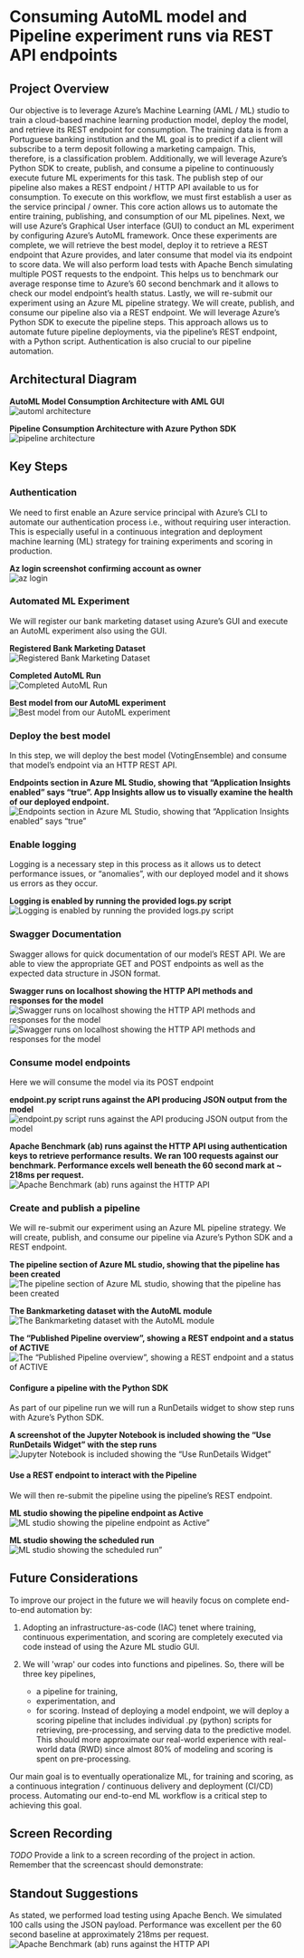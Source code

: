 # Consuming AutoML model and Pipeline experiment runs via REST API endpoints

## Project Overview

Our objective is to leverage Azure’s Machine Learning (AML / ML) studio to train a cloud-based machine learning production model, deploy the model, and retrieve its REST endpoint for consumption. The training data is from a Portuguese banking institution and the ML goal is to predict if a client will subscribe to a term deposit following a marketing campaign. This, therefore, is a classification problem. Additionally, we will leverage Azure’s Python SDK to create, publish, and consume a pipeline to continuously execute future ML experiments for this task. The publish step of our pipeline also makes a REST endpoint / HTTP API available to us for consumption.
To execute on this workflow, we must first establish a user as the service principal / owner. This core action allows us to automate the entire training, publishing, and consumption of our ML pipelines. Next, we will use Azure’s Graphical User interface (GUI) to conduct an ML experiment by configuring Azure’s AutoML framework. Once these experiments are complete, we will retrieve the best model, deploy it to retrieve a REST endpoint that Azure provides, and later consume that model via its endpoint to score data. We will also perform load tests with Apache Bench simulating multiple POST requests to the endpoint. This helps us to benchmark our average response time to Azure’s 60 second benchmark and it allows to check our model endpoint’s health status. 
Lastly, we will re-submit our experiment using an Azure ML pipeline strategy. We will create, publish, and consume our pipeline also via a REST endpoint. We will leverage Azure’s Python SDK to execute the pipeline steps. This approach allows us to automate future pipeline deployments, via the pipeline’s REST endpoint, with a Python script. Authentication is also crucial to our pipeline automation.

## Architectural Diagram

**AutoML Model Consumption Architecture with AML GUI**  
![automl architecture](images/architecture_automl.png)

**Pipeline Consumption Architecture with Azure Python SDK**  
![pipeline architecture](images/architecture_pipeline.png)

## Key Steps

### Authentication

We need to first enable an Azure service principal with Azure’s CLI to automate our authentication process i.e., without requiring user interaction. This is especially useful in a continuous integration and deployment machine learning (ML) strategy for training experiments and scoring in production.

**Az login screenshot confirming account as owner**  
![az login](images/service_principal.png)

### Automated ML Experiment

We will register our bank marketing dataset using Azure’s GUI and execute an AutoML experiment also using the GUI.

**Registered Bank Marketing Dataset**  
![Registered Bank Marketing Dataset](images/registered_dataset.png)

**Completed AutoML Run**  
![Completed AutoML Run](images/completed_experiment_run.png)

**Best model from our AutoML experiment**  
![Best model from our AutoML experiment](images/best_model.png)

### Deploy the best model

In this step, we will deploy the best model (VotingEnsemble) and consume that model’s endpoint via an HTTP REST API.

**Endpoints section in Azure ML Studio, showing that “Application Insights enabled” says “true”. App Insights allow us to visually examine the health of our deployed endpoint.**  
![Endpoints section in Azure ML Studio, showing that “Application Insights enabled” says “true”](images/app_insights_enabled.png)

### Enable logging

Logging is a necessary step in this process as it allows us to detect performance issues, or “anomalies”, with our deployed model and it shows us errors as they occur.

**Logging is enabled by running the provided logs.py script**  
![Logging is enabled by running the provided logs.py script](images/app_insights_logging.png)

### Swagger Documentation

Swagger allows for quick documentation of our model’s REST API. We are able to view the appropriate GET and POST endpoints as well as the expected data structure in JSON format.

**Swagger runs on localhost showing the HTTP API methods and responses for the model**  
![Swagger runs on localhost showing the HTTP API methods and responses for the model](images/swagger_1.png)
![Swagger runs on localhost showing the HTTP API methods and responses for the model](images/swagger_2.png)

### Consume model endpoints

Here we will consume the model via its POST endpoint

**endpoint.py script runs against the API producing JSON output from the model**  
![endpoint.py script runs against the API producing JSON output from the model](images/endpoint_success.png)

**Apache Benchmark (ab) runs against the HTTP API using authentication keys to retrieve performance results. We ran 100 requests against our benchmark. Performance excels well beneath the 60 second mark at ~ 218ms per request.**  
![Apache Benchmark (ab) runs against the HTTP API](images/apache_bench.png)

### Create and publish a pipeline

We will re-submit our experiment using an Azure ML pipeline strategy. We will create, publish, and consume our pipeline via Azure’s Python SDK and a REST endpoint.

**The pipeline section of Azure ML studio, showing that the pipeline has been created**  
![The pipeline section of Azure ML studio, showing that the pipeline has been created](images/pipeline_created.png)

**The Bankmarketing dataset with the AutoML module**  
![The Bankmarketing dataset with the AutoML module](images/bnkmarkt_data_automl_module.png)

**The “Published Pipeline overview”, showing a REST endpoint and a status of ACTIVE**  
![The “Published Pipeline overview”, showing a REST endpoint and a status of ACTIVE](images/pipeline_with_active_endpoint.png)

#### Configure a pipeline with the Python SDK

As part of our pipeline run we will run a RunDetails widget to show step runs with Azure’s Python SDK.

**A screenshot of the Jupyter Notebook is included showing the “Use RunDetails Widget” with the step runs**  
![Jupyter Notebook is included showing the “Use RunDetails Widget” ](images/jupyter_python_sdk_rundetails_widget.png)

#### Use a REST endpoint to interact with the Pipeline

We will then re-submit the pipeline using the pipeline’s REST endpoint.

**ML studio showing the pipeline endpoint as Active**  
![ML studio showing the pipeline endpoint as Active” ](images/pipeline_with_active_status.png)

**ML studio showing the scheduled run**  
![ML studio showing the scheduled run” ](images/pipeline_scheduled_run.png)

## Future Considerations

To improve our project in the future we will heavily focus on complete end-to-end automation by:

1. Adopting an infrastructure-as-code (IAC) tenet where training, continuous experimentation, and scoring are completely executed via code instead of using the Azure ML studio GUI.
2. We will 'wrap' our codes into functions and pipelines. So, there will be three key pipelines,

    * a pipeline for training,
    * experimentation, and
    * for scoring.
Instead of deploying a model endpoint, we will deploy a scoring pipeline that includes individual .py (python) scripts for retrieving, pre-processing, and serving data to the predictive model. This should more approximate our real-world experience with real-world data (RWD) since almost 80% of modeling and scoring is spent on pre-processing.

Our main goal is to eventually operationalize ML, for training and scoring, as a continuous integration / continuous delivery and deployment (CI/CD) process. Automating our end-to-end ML workflow is a critical step to achieving this goal.

## Screen Recording
*TODO* Provide a link to a screen recording of the project in action. Remember that the screencast should demonstrate:

## Standout Suggestions

As stated, we performed load testing using Apache Bench. We simulated 100 calls using the JSON payload. Performance was excellent per the 60 second baseline at approximately 218ms per request.
![Apache Benchmark (ab) runs against the HTTP API](images/apache_bench.png)